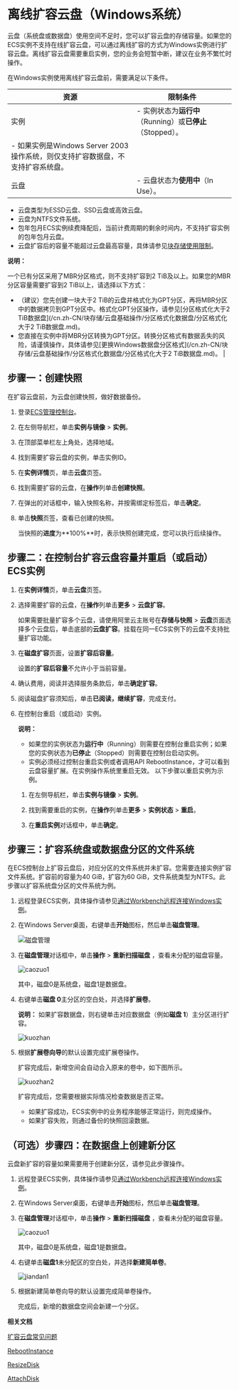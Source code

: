 # 离线扩容云盘（Windows系统）

云盘（系统盘或数据盘）使用空间不足时，您可以扩容云盘的存储容量。如果您的ECS实例不支持在线扩容云盘，可以通过离线扩容的方式为Windows实例进行扩容云盘。离线扩容云盘需要重启实例，您的业务会短暂中断，建议在业务不繁忙时操作。

在Windows实例使用离线扩容云盘前，需要满足以下条件。

|资源|限制条件|
|--|----|
|实例|-   实例状态为**运行中**（Running）或**已停止**（Stopped）。
-   如果实例是Windows Server 2003操作系统，则仅支持扩容数据盘，不支持扩容系统盘。 |
|云盘|-   云盘状态为**使用中**（In Use）。
-   云盘类型为ESSD云盘、SSD云盘或高效云盘。
-   云盘为NTFS文件系统。
-   包年包月ECS实例续费降配后，当前计费周期的剩余时间内，不支持扩容实例的包年包月云盘。
-   云盘扩容后的容量不能超过云盘最高容量，具体请参见[块存储使用限制](/cn.zh-CN/产品简介/使用限制.md)。

**说明：**

一个已有分区采用了MBR分区格式，则不支持扩容到2 TiB及以上。如果您的MBR分区容量需要扩容到2 TiB以上，请选择以下方式：

-   （建议）您先创建一块大于2 TiB的云盘并格式化为GPT分区，再将MBR分区中的数据拷贝到GPT分区中。格式化GPT分区操作，请参见[分区格式化大于2 TiB数据盘](/cn.zh-CN/块存储/云盘基础操作/分区格式化数据盘/分区格式化大于2 TiB数据盘.md)。
-   您直接在实例中将MBR分区转换为GPT分区。转换分区格式有数据丢失的风险，请谨慎操作，具体请参见[更换Windows数据盘分区格式](/cn.zh-CN/块存储/云盘基础操作/分区格式化数据盘/分区格式化大于2 TiB数据盘.md)。 |

## 步骤一：创建快照

在扩容云盘前，为云盘创建快照，做好数据备份。

1.  登录[ECS管理控制台](https://ecs.console.aliyun.com)。

2.  在左侧导航栏，单击**实例与镜像** \> **实例**。

3.  在顶部菜单栏左上角处，选择地域。

4.  找到需要扩容云盘的实例，单击实例ID。

5.  在**实例详情**页，单击**云盘**页签。

6.  找到需要扩容的云盘，在**操作**列单击**创建快照**。

7.  在弹出的对话框中，输入快照名称，并按需绑定标签后，单击**确定**。

8.  单击**快照**页签，查看已创建的快照。

    当快照的**进度**为**100%**时，表示快照创建完成，您可以执行后续操作。


## 步骤二：在控制台扩容云盘容量并重启（或启动）ECS实例

1.  在**实例详情**页，单击**云盘**页签。

2.  选择需要扩容的云盘，在**操作**列单击**更多** \> **云盘扩容**。

    如果需要批量扩容多个云盘，请使用阿里云主账号在**存储与快照** \> **云盘**页面选择多个云盘后，单击底部的**云盘扩容**。挂载在同一ECS实例下的云盘不支持批量扩容功能。

3.  在**磁盘扩容**页面，设置**扩容后容量**。

    设置的**扩容后容量**不允许小于当前容量。

4.  确认费用，阅读并选择服务条款后，单击**确定扩容**。

5.  阅读磁盘扩容须知后，单击**已阅读，继续扩容**，完成支付。

6.  在控制台重启（或启动）实例。

    **说明：**

    -   如果您的实例状态为**运行中**（Running）则需要在控制台重启实例；如果您的实例状态为**已停止**（Stopped）则需要在控制台启动实例。
    -   实例必须经过控制台重启实例或者调用API RebootInstance，才可以看到云盘容量扩展。在实例操作系统里重启无效。
    以下步骤以重启实例为示例。

    1.  在左侧导航栏，单击**实例与镜像** \> **实例**。

    2.  找到需要重启的实例，在**操作**列单击**更多** \> **实例状态** \> **重启**。

    3.  在**重启实例**对话框中，单击**确定**。


## 步骤三：扩容系统盘或数据盘分区的文件系统

在ECS控制台上扩容云盘后，对应分区的文件系统并未扩容。您需要连接实例扩容文件系统。扩容前的容量为40 GiB，扩容为60 GiB，文件系统类型为NTFS。此步骤以扩容系统盘分区的文件系统为例。

1.  远程登录ECS实例，具体操作请参见[通过Workbench远程连接Windows实例](/cn.zh-CN/实例/连接实例/连接Windows实例/通过Workbench远程连接Windows实例.md)。

2.  在Windows Server桌面，右键单击**开始**图标，然后单击**磁盘管理**。

    ![磁盘管理](https://static-aliyun-doc.oss-accelerate.aliyuncs.com/assets/img/zh-CN/4563359951/p140800.png)

3.  在**磁盘管理**对话框中，单击**操作** \> **重新扫描磁盘** ，查看未分配的磁盘容量。

    ![caozuo1](https://static-aliyun-doc.oss-accelerate.aliyuncs.com/assets/img/zh-CN/4563359951/p86770.png)

    其中，磁盘0是系统盘，磁盘1是数据盘。

4.  右键单击**磁盘 0**主分区的空白处，并选择**扩展卷**。

    **说明：** 如果扩容数据盘，则右键单击对应数据盘（例如**磁盘 1**）主分区进行扩容。

    ![kuozhan](https://static-aliyun-doc.oss-accelerate.aliyuncs.com/assets/img/zh-CN/4563359951/p86807.png)

5.  根据**扩展卷向导**的默认设置完成扩展卷操作。

    扩容完成后，新增空间会自动合入原来的卷中，如下图所示。

    ![kuozhan2](https://static-aliyun-doc.oss-accelerate.aliyuncs.com/assets/img/zh-CN/4563359951/p86808.png)

    扩容完成后，您需要根据实际情况检查数据是否正常。

    -   如果扩容成功，ECS实例中的业务程序能够正常运行，则完成操作。
    -   如果扩容失败，则通过备份的快照回滚数据。

## （可选）步骤四：在数据盘上创建新分区

云盘新扩容的容量如果需要用于创建新分区，请参见此步骤操作。

1.  远程登录ECS实例，具体操作请参见[通过Workbench远程连接Windows实例](/cn.zh-CN/实例/连接实例/连接Windows实例/通过Workbench远程连接Windows实例.md)。

2.  在Windows Server桌面，右键单击**开始**图标，然后单击**磁盘管理**。

3.  在**磁盘管理**对话框中，单击**操作** \> **重新扫描磁盘** ，查看未分配的磁盘容量。

    ![caozuo1](https://static-aliyun-doc.oss-accelerate.aliyuncs.com/assets/img/zh-CN/4563359951/p86770.png)

    其中，磁盘0是系统盘，磁盘1是数据盘。

4.  右键单击**磁盘1**未分配区的空白处，并选择**新建简单卷**。

    ![jiandan1](https://static-aliyun-doc.oss-accelerate.aliyuncs.com/assets/img/zh-CN/4563359951/p86817.png)

5.  根据新建简单卷向导的默认设置完成简单卷操作。

    完成后，新增的数据盘空间会新建一个分区。


**相关文档**  


[扩容云盘常见问题]()

[RebootInstance](/cn.zh-CN/API参考/实例/RebootInstance.md)

[ResizeDisk](/cn.zh-CN/API参考/块存储/ResizeDisk.md)

[AttachDisk](/cn.zh-CN/API参考/块存储/AttachDisk.md)

